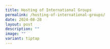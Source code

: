 ```yaml
---
title: Hosting of International Groups
permalink: /hosting-of-international-groups/
date: 2024-08-28
layout: post
description: ""
image: ""
variant: tiptap
---
```

